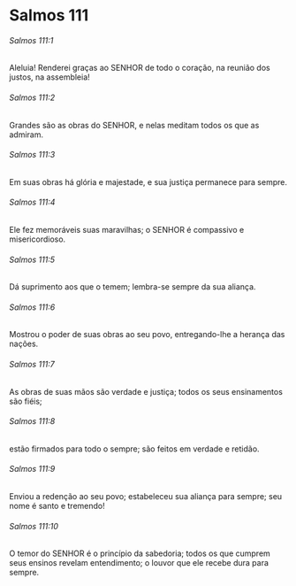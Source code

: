 # Salmos 111

###### Salmos 111:1

Aleluia! Renderei graças ao SENHOR de todo o coração, na reunião dos justos, na assembleia!

###### Salmos 111:2

Grandes são as obras do SENHOR, e nelas meditam todos os que as admiram.

###### Salmos 111:3

Em suas obras há glória e majestade, e sua justiça permanece para sempre.

###### Salmos 111:4

Ele fez memoráveis suas maravilhas; o SENHOR é compassivo e misericordioso.

###### Salmos 111:5

Dá suprimento aos que o temem; lembra-se sempre da sua aliança.

###### Salmos 111:6

Mostrou o poder de suas obras ao seu povo, entregando-lhe a herança das nações.

###### Salmos 111:7

As obras de suas mãos são verdade e justiça; todos os seus ensinamentos são fiéis;

###### Salmos 111:8

estão firmados para todo o sempre; são feitos em verdade e retidão.

###### Salmos 111:9

Enviou a redenção ao seu povo; estabeleceu sua aliança para sempre; seu nome é santo e tremendo!

###### Salmos 111:10

O temor do SENHOR é o princípio da sabedoria; todos os que cumprem seus ensinos revelam entendimento; o louvor que ele recebe dura para sempre.

